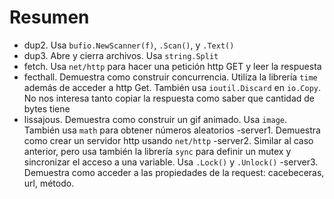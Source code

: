 # Resumen

- dup2. Usa `bufio.NewScanner(f)`, `.Scan()`, y `.Text()`
- dup3. Abre y cierra archivos. Usa `string.Split`
- fetch. Usa `net/http` para hacer una petición http GET y leer la respuesta
- fecthall. Demuestra como construir concurrencia. Utiliza la librería `time` además de acceder a http Get. También usa `ioutil.Discard` en `io.Copy`. No nos interesa tanto copiar la respuesta como saber que cantidad de bytes tiene  
- lissajous. Demuestra como construir un gif animado. Usa `image`. También usa `math` para obtener números aleatorios
-server1. Demuestra como crear un servidor http usando `net/http`
-server2. Similar al caso anterior, pero usa también la librería `sync` para definir un mutex y sincronizar el acceso a una variable. Usa `.Lock()` y `.Unlock()`
-server3. Demuestra como acceder a las propiedades de la request: cacebeceras, url, método.
